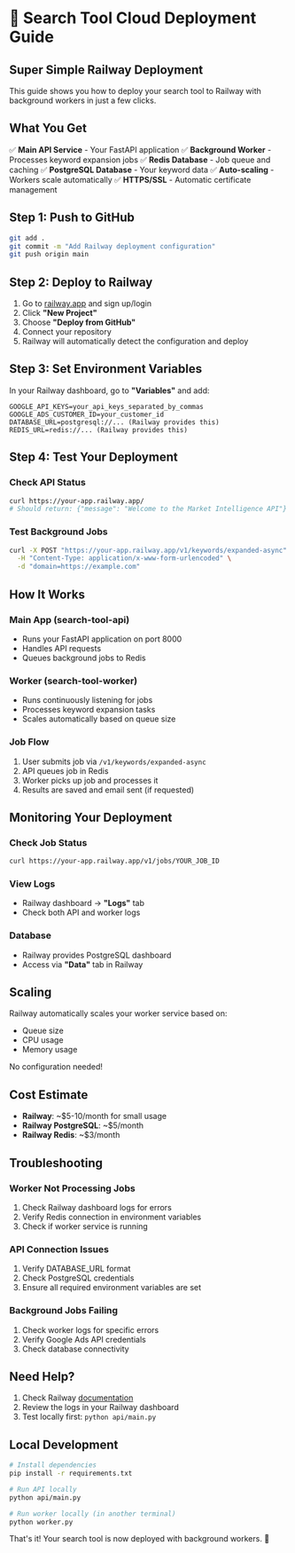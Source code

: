 # 🚀 Search Tool Cloud Deployment Guide

## **Super Simple Railway Deployment**

This guide shows you how to deploy your search tool to Railway with background workers in just a few clicks.

## **What You Get**
✅ **Main API Service** - Your FastAPI application
✅ **Background Worker** - Processes keyword expansion jobs
✅ **Redis Database** - Job queue and caching
✅ **PostgreSQL Database** - Your keyword data
✅ **Auto-scaling** - Workers scale automatically
✅ **HTTPS/SSL** - Automatic certificate management

## **Step 1: Push to GitHub**
```bash
git add .
git commit -m "Add Railway deployment configuration"
git push origin main
```

## **Step 2: Deploy to Railway**
1. Go to [railway.app](https://railway.app) and sign up/login
2. Click **"New Project"**
3. Choose **"Deploy from GitHub"**
4. Connect your repository
5. Railway will automatically detect the configuration and deploy

## **Step 3: Set Environment Variables**
In your Railway dashboard, go to **"Variables"** and add:

```
GOOGLE_API_KEYS=your_api_keys_separated_by_commas
GOOGLE_ADS_CUSTOMER_ID=your_customer_id
DATABASE_URL=postgresql://... (Railway provides this)
REDIS_URL=redis://... (Railway provides this)
```

## **Step 4: Test Your Deployment**

### **Check API Status**
```bash
curl https://your-app.railway.app/
# Should return: {"message": "Welcome to the Market Intelligence API"}
```

### **Test Background Jobs**
```bash
curl -X POST "https://your-app.railway.app/v1/keywords/expanded-async" \
  -H "Content-Type: application/x-www-form-urlencoded" \
  -d "domain=https://example.com"
```

## **How It Works**

### **Main App (search-tool-api)**
- Runs your FastAPI application on port 8000
- Handles API requests
- Queues background jobs to Redis

### **Worker (search-tool-worker)**
- Runs continuously listening for jobs
- Processes keyword expansion tasks
- Scales automatically based on queue size

### **Job Flow**
1. User submits job via `/v1/keywords/expanded-async`
2. API queues job in Redis
3. Worker picks up job and processes it
4. Results are saved and email sent (if requested)

## **Monitoring Your Deployment**

### **Check Job Status**
```bash
curl https://your-app.railway.app/v1/jobs/YOUR_JOB_ID
```

### **View Logs**
- Railway dashboard → **"Logs"** tab
- Check both API and worker logs

### **Database**
- Railway provides PostgreSQL dashboard
- Access via **"Data"** tab in Railway

## **Scaling**

Railway automatically scales your worker service based on:
- Queue size
- CPU usage
- Memory usage

No configuration needed!

## **Cost Estimate**
- **Railway**: ~$5-10/month for small usage
- **Railway PostgreSQL**: ~$5/month
- **Railway Redis**: ~$3/month

## **Troubleshooting**

### **Worker Not Processing Jobs**
1. Check Railway dashboard logs for errors
2. Verify Redis connection in environment variables
3. Check if worker service is running

### **API Connection Issues**
1. Verify DATABASE_URL format
2. Check PostgreSQL credentials
3. Ensure all required environment variables are set

### **Background Jobs Failing**
1. Check worker logs for specific errors
2. Verify Google Ads API credentials
3. Check database connectivity

## **Need Help?**

1. Check Railway [documentation](https://docs.railway.app)
2. Review the logs in your Railway dashboard
3. Test locally first: `python api/main.py`

## **Local Development**
```bash
# Install dependencies
pip install -r requirements.txt

# Run API locally
python api/main.py

# Run worker locally (in another terminal)
python worker.py
```

That's it! Your search tool is now deployed with background workers. 🎉
